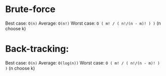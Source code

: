 # Brute-force
Best case: `O(n)`
Average: `O(n!)`
Worst case: `O ( m! / ( n!/(n - m)! ) )` (n choose k)

# Back-tracking:
Best case: `O(n)`
Average: `O(log(n))`
Worst case: `O ( m! / ( n!/(n - m)! ) )` (n choose k)

